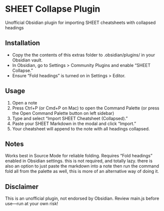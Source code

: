 # SHEET Collapse Plugin

Unofficial Obsidian plugin for importing SHEET cheatsheets with collapsed headings

## Installation

* Copy the the contents of this extras folder to .obsidian/plugins/ in your Obsidian vault.
* In Obsidian, go to Settings > Community Plugins and enable “SHEET Collapse.”
* Ensure “Fold headings” is turned on in Settings > Editor.

## Usage

1. Open a note
2. Press Ctrl+P (or Cmd+P on Mac) to open the Command Palette (or press the Open Command Palette button on left sidebar) 
3. Type and select “Import SHEET Cheatsheet (Collapsed).”
4. Paste your SHEET Markdown in the modal and click “Import.”
5. Your cheatsheet will append to the note with all headings collapsed.

## Notes

Works best in Source Mode for reliable folding.
Requires “Fold headings” enabled in Obsidian settings.
this is not required, and totally lazy.
there is also an option to just paste the markdown into a note then run the command fold all from the palette as well, this is more of an alternative way of doing it.

## Disclaimer

This is an unofficial plugin, not endorsed by Obsidian. Review main.js before use—run at your own risk!
